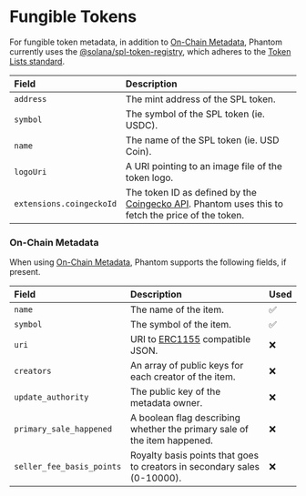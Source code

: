 # Fungible Tokens

For fungible token metadata, in addition to [On-Chain Metadata](on-chain-metadata.md), Phantom currently uses the [@solana/spl-token-registry](https://github.com/solana-labs/token-list), which adheres to the [Token Lists standard](https://tokenlists.org/).

| Field | Description |
| :--- | :--- |
| `address` | The mint address of the SPL token. |
| `symbol` | The symbol of the SPL token \(ie. USDC\). |
| `name` | The name of the SPL token \(ie. USD Coin\). |
| `logoUri` | A URI pointing to an image file of the token logo. |
| `extensions.coingeckoId` | The token ID as defined by the [Coingecko API](https://www.coingecko.com/en/api). Phantom uses this to fetch the price of the token. |

### On-Chain Metadata

When using [On-Chain Metadata](on-chain-metadata.md), Phantom supports the following fields, if present.

| Field | Description | Used  |
| :--- | :--- | :--- |
| `name` | The name of the item. | ✅ |
| `symbol` | The symbol of the item.  | ✅ |
| `uri` | URI to [ERC1155](https://0xjac.github.io/EIPs/EIPS/eip-1155) compatible JSON. | ❌ |
| `creators` | An array of public keys for each creator of the item. | ❌ |
| `update_authority` | The public key of the metadata owner. | ❌ |
| `primary_sale_happened` | A boolean flag describing whether the primary sale of the item happened. | ❌ |
| `seller_fee_basis_points` | Royalty basis points that goes to creators in secondary sales \(0-10000\). | ❌ |

